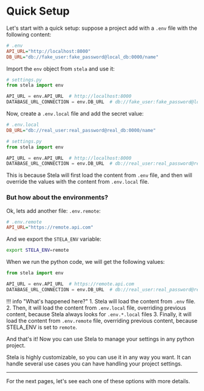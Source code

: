 # Quick Setup

Let's start with a quick setup: suppose a project add with a `.env` file with the following content:

```ini
# .env
API_URL="http://localhost:8000"
DB_URL="db://fake_user:fake_password@local_db:0000/name"
```

Import the `env` object from `stela` and use it:

```python
# settings.py
from stela import env

API_URL = env.API_URL  # http://localhost:8000
DATABASE_URL_CONNECTION = env.DB_URL  # db://fake_user:fake_password@local_db:0000/name

```

Now, create a `.env.local` file and add the secret value:

```ini
# .env.local
DB_URL="db://real_user:real_password@real_db:0000/name"
```

```python
# settings.py
from stela import env

API_URL = env.API_URL  # http://localhost:8000
DATABASE_URL_CONNECTION = env.DB_URL  # db://real_user:real_password@real_db:0000/name
```

This is because Stela will first load the content from `.env` file, and then will override the values with the content from `.env.local` file.

### But how about the environments?

Ok, lets add another file: `.env.remote`:

```ini
# .env.remote
API_URL="https://remote.api.com"
```

And we export the `STELA_ENV` variable:

```bash
export STELA_ENV=remote
```

When we run the python code, we will get the following values:

```python
from stela import env

API_URL = env.API_URL  # https://remote.api.com
DATABASE_URL_CONNECTION = env.DB_URL  # db://real_user:real_password@real_db:0000/name
```

!!! info "What's happened here?"
    1. Stela will load the content from `.env` file.
    2. Then, it will load the content from `.env.local` file, overriding previous content, because Stela always looks for `.env.*.local` files
    3. Finally, it will load the content from `.env.remote` file, overriding previous content, because STELA_ENV is set to `remote`.

And that's it! Now you can use Stela to manage your settings in any python project.

Stela is highly customizable, so you can use it in any way you want. It can handle several use cases you can have
handling your project settings.

---

For the next pages, let's see each one of these options with more details.
